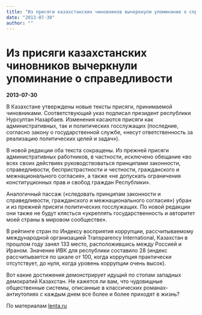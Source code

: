 ```yaml
---
title: "Из присяги казахстанских чиновников вычеркнули упоминание о справедливости"
date: "2013-07-30"
author: ""
---
```


# Из присяги казахстанских чиновников вычеркнули упоминание о справедливости

**2013-07-30** 

В Казахстане утверждены новые тексты присяги, принимаемой чиновниками. Соответствующий указ подписал президент республики Нурсултан Назарбаев. Изменения касаются присяги как административных, так и политических госслужащих (последние, согласно закону о государственной службе, «несут ответственность за реализацию политических целей и задач»).

В новой редакции оба текста сокращены. Из прежней присяги административных работников, в частности, исключено обещание «во всех своих действиях руководствоваться принципами законности, справедливости, беспристрастности и честности, гражданского и межнационального согласия», а также «не допускать ограничения конституционных прав и свобод граждан Республики».

Аналогичный пассаж («следовать принципам законности и справедливости, гражданского и межнационального согласия») убран и из прежней присяги политических госслужащих. По новой редакции они также не будут клясться «укреплять государственность и авторитет моей страны в мировом сообществе».

В рейтинге стран по Индексу восприятия коррупции, рассчитываемому международной организацией Transparency International, Казахстан в прошлом году занял 133 место, расположившись между Россией и Ираном. Значение ИВК для республики составило 28 (индекс рассчитывается по шкале от 100, когда коррупция практически отсутствует, до нуля, когда уровень коррупции очень высок).

Вот какие достижения демонстрирует идущий по стопам западных демократий Казахстан. Не кажется ли вам, что чудовищные общественные системы, описанные в классических романах-антиутопиях с каждым днем все более и более приходят в жизнь?

По материалам [lenta.ru](http://lenta.ru/news/2013/07/30/oath/)
